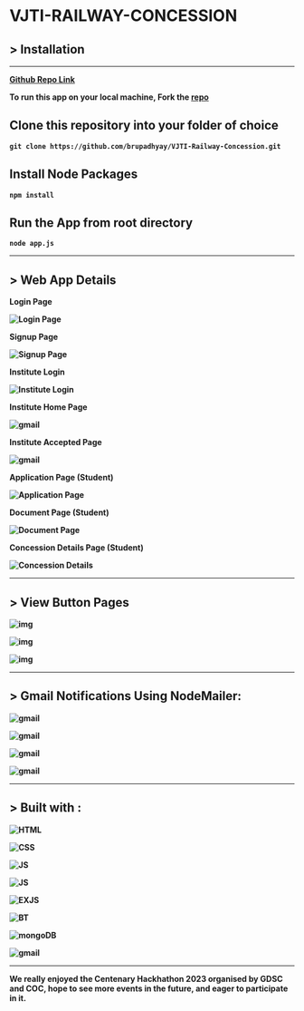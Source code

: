 # <strong>VJTI-RAILWAY-CONCESSION<strong>

## <strong> > Installation
---

[Github Repo Link](https://github.com/aniketpanchal52648/RailGhateMe)

To run this app on your local machine, Fork the [repo](https://github.com/aniketpanchal52648/RailGhateMe)

Clone this repository into your folder of choice
---
``git clone https://github.com/brupadhyay/VJTI-Railway-Concession.git ``

Install Node Packages
---
``npm install ``

Run the App from root directory
---
`node app.js`

----

## <strong>> Web App Details

Login Page

![Login Page](appImage/loginPage.png)

Signup Page

![Signup Page](appImage/signUpPage.png)

Institute Login

![Institute Login](appImage/instPage.png)

Institute Home Page

![gmail](appImage/kakaLogin.png)

Institute Accepted Page

![gmail](appImage/kakaAc.png)

Application Page (Student)

![Application Page](appImage/basicPage.png)

Document Page (Student)

![Document Page](appImage/applicationPage.png)

Concession Details Page (Student)

![Concession Details](appImage/concessionPage.png)

--- 


## <strong> > View Button Pages 

![img](appImage/viewBasic.png)

![img](appImage/viewDoc.png)

![img](appImage/viewBut.png)

---

## <strong> > Gmail Notifications Using NodeMailer:


![gmail](appImage/reqSuc.png)

![gmail](appImage/reqAcc.png)

![gmail](appImage/reqApp.png)

![gmail](appImage/reqRev.png)




---
## <strong> > Built with :

![HTML](https://img.shields.io/badge/HTML5-E34F26?style=for-the-badge&logo=html5&logoColor=white)

![CSS](https://img.shields.io/badge/CSS3-1572B6?style=for-the-badge&logo=css3&logoColor=white)

![JS](https://img.shields.io/badge/JavaScript-F7DF1E?style=for-the-badge&logo=javascript&logoColor=black)

![JS](https://img.shields.io/badge/Node.js-43853D?style=for-the-badge&logo=node.js&logoColor=white)

![EXJS](https://img.shields.io/badge/Express.js-404D59?style=for-the-badge)

![BT](https://img.shields.io/badge/Bootstrap-563D7C?style=for-the-badge&logo=bootstrap&logoColor=white)

![mongoDB](https://img.shields.io/badge/MongoDB-4EA94B?style=for-the-badge&logo=mongodb&logoColor=white)

![gmail](https://img.shields.io/badge/Gmail-D14836?style=for-the-badge&logo=gmail&logoColor=white)

---

**We really enjoyed the Centenary Hackhathon 2023 organised by GDSC and COC, hope to see more events in the future, and eager to participate in it.**











